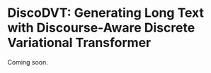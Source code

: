 # DiscoDVT: Generating Long Text with Discourse-Aware Discrete Variational Transformer

Coming soon.

